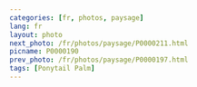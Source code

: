 ```yaml
---
categories: [fr, photos, paysage]
lang: fr
layout: photo
next_photo: /fr/photos/paysage/P0000211.html
picname: P0000190
prev_photo: /fr/photos/paysage/P0000197.html
tags: [Ponytail Palm]
---
```

